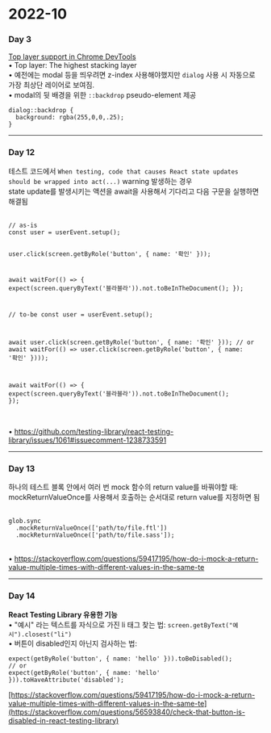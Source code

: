 <h1>2022-10</h1><h3>Day 3</h3><p><a href="https://developer.chrome.com/blog/top-layer-devtools/">Top layer support in Chrome DevTools</a><br>• Top layer: The highest stacking layer<br>• 예전에는 modal 등을 띄우려면 z-index 사용해야했지만 <code>dialog</code> 사용 시 자동으로 가장 최상단 레이어로 보여짐.<br>• modal의 뒷 배경을 위한 <code>::backdrop</code> pseudo-element 제공<br><pre><code>dialog::backdrop {
  background: rgba(255,0,0,.25);
}</code></pre></p>
<hr/><h3>Day 12</h3><p>테스트 코드에서 <code>When testing, code that causes React state updates should be wrapped into act(...)</code>  warning 발생하는 경우<br>state update를 발생시키는 액션을 await을 사용해서 기다리고 다음 구문을 실행하면 해결됨<br><br><pre><code>// as-is
const user = userEvent.setup();

user.click(screen.getByRole(&#39;button&#39;, { name: &#39;확인&#39; }));

await waitFor(() => {
  expect(screen.queryByText(&#39;블라블라&#39;)).not.toBeInTheDocument();
});

// to-be
const user = userEvent.setup();

await user.click(screen.getByRole(&#39;button&#39;, { name: &#39;확인&#39; })); // or await waitFor(() => user.click(screen.getByRole(&#39;button&#39;, { name: &#39;확인&#39; })));

await waitFor(() => {
  expect(screen.queryByText(&#39;블라블라&#39;)).not.toBeInTheDocument();
});</code></pre><br>• <a href="https://github.com/testing-library/react-testing-library/issues/1061#issuecomment-1238733591">https://github.com/testing-library/react-testing-library/issues/1061#issuecomment-1238733591</a></p>
<hr/><h3>Day 13</h3><p>하나의 테스트 블록 안에서 여러 번 mock 함수의 return value를 바꿔야할 때:<br>mockReturnValueOnce를 사용해서 호출하는 순서대로 return value를 지정하면 됨<br><br><pre><code>glob.sync
  .mockReturnValueOnce([&#39;path/to/file.ftl&#39;])
  .mockReturnValueOnce([&#39;path/to/file.sass&#39;]);</code></pre><br>• <a href="https://stackoverflow.com/questions/59417195/how-do-i-mock-a-return-value-multiple-times-with-different-values-in-the-same-te">https://stackoverflow.com/questions/59417195/how-do-i-mock-a-return-value-multiple-times-with-different-values-in-the-same-te</a></p><hr/><h3>Day 14</h3><p><strong>React Testing Library 유용한 기능</strong><br>• &quot;예시&quot; 라는 텍스트를 자식으로 가진 li 태그 찾는 법: <code>screen.getByText(&quot;예시&quot;).closest(&quot;li&quot;)</code><br>• 버튼이 disabled인지 아닌지 검사하는 법: <br><pre><code>expect(getByRole(&#39;button&#39;, { name: &#39;hello&#39; })).toBeDisabled();
// or
expect(getByRole(&#39;button&#39;, { name: &#39;hello&#39; })).toHaveAttribute(&#39;disabled&#39;);</code></pre><a href="https://stackoverflow.com/questions/56593840/check-that-button-is-disabled-in-react-testing-library">[https://stackoverflow.com/questions/59417195/how-do-i-mock-a-return-value-multiple-times-with-different-values-in-the-same-te](https://stackoverflow.com/questions/56593840/check-that-button-is-disabled-in-react-testing-library)</a></p>
